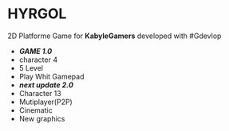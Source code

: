# HYRGOL
 2D Platforme Game for **KabyleGamers** developed with #Gdevlop
 * ***GAME 1.0***
 * character 4 
 * 5 Level
 * Play Whit Gamepad
 * ***next update 2.0***
 * Character 13
 * Mutiplayer(P2P)
 * Cinematic
 * New graphics
